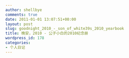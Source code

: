 ```yaml
---
author: shellbye
comments: true
date: 2011-01-01 13:07:51+00:00
layout: post
slug: goodnight_2010_-_son_of_white39s_2010_yearbook
title: 晚安，2010 - 公子小白的2010纪念册
wordpress_id: 178
categories:
- 个人日记
---
```



